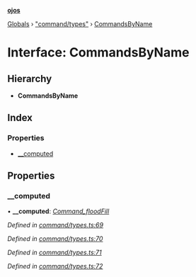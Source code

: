 **[ojos](../README.md)**

[Globals](../README.md) › ["command/types"](../modules/_command_types_.md) › [CommandsByName](_command_types_.commandsbyname.md)

# Interface: CommandsByName

## Hierarchy

* **CommandsByName**

## Index

### Properties

* [__computed](_command_types_.commandsbyname.md#__computed)

## Properties

###  __computed

• **__computed**: *[Command_floodFill](_command_impl_floodfill_.command_floodfill.md)*

*Defined in [command/types.ts:69](https://github.com/cancerberoSgx/mirada/blob/d83d69e/ojos/src/command/types.ts#L69)*

*Defined in [command/types.ts:70](https://github.com/cancerberoSgx/mirada/blob/d83d69e/ojos/src/command/types.ts#L70)*

*Defined in [command/types.ts:71](https://github.com/cancerberoSgx/mirada/blob/d83d69e/ojos/src/command/types.ts#L71)*

*Defined in [command/types.ts:72](https://github.com/cancerberoSgx/mirada/blob/d83d69e/ojos/src/command/types.ts#L72)*